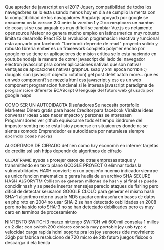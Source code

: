 Que apreder de javascript en el 2017
  Jquery
    compatibilidad de todos los navegadores
    se lo esta usando menos hoy en dia
    se cumplio la menta con la compatibildiad de los navagadores
  Angularjs
    apoyado por google
    se encuentra en la version 2.0
    entre la version 1 y 2 se rompieorn un monton de cosas
    si se usa angualr es muy dificil se cambiar
  Vue.js
    es netamente opensource
  Meteor
    no genera mucho empleo en latinoamerica
    muy robusto limita tu desarrollo
  React
    ES la revolucion
    programacion reactiva y funcional
    esta apoyado por facebook "facebook depende de react"
    proyecto solido y robusto
    libreria
  ember
    es un framework completo
  polymer
    ehcho por google
    no se tiene en aplicaciones de mision critica
    se lo esta haciendo en youtube
  nodejs
    la manera de correr javascript del lado del navegador
  electron
    javascript para correr aplicaciones nativas que son nativas
    ventajas de aplicaciones nativas
  graphQL
    soap y xml epoca horrible :)
    dougals json (javasiprt objecto notation)
    get post delet patch more...
  que es un web component?
    se mezcla html css javascript y eso es un web component
  programacion funcional
    si le interesa javascript
    paradigma de programacion diferente
  ECAScript 6
    lenguaje del futuro
  web gl
    usado por google maps

COMO SER UN AUTODIDACTA
  Diseñadores
    Se necesita portafolio
  Marketers
    Dinero gratis para hacer
    Creditor para facebook
    Viralizar ideas convensar ideas
    Sabe hacer impacto y personas se interesasn
  Programadores
    ver github
    equivocarse todo el tiempo
  Sindrome del impostor
    sentirq no se esta listo y ponerse en situaicones donde no se sientas comodo
  Emprendedor
      es autodidacta por naturalesa
      siempre apernder cosas nuevas

ALGORITMOS DE CIFRADO
  definen como hay economia en internet
  tarjetas de credito
  ssl ssh https depende de algoritmos de cifrado

  CLOUFRAME
    ayuda a protejer datos de otras empresas
    ataque y transmitiendo en texto plano
  GOOGLE PROYECT 0
    eliminar todas la vulnerabilidades
  HASH
    convierte en un pequeño nuemro indicador
    siemrpe es unico
    funcion matematica q genra huella de un archivo
  SHA
    SECURE HASH ALGORYTM
  Collison
    se generan millones de hash y al final se puede concidir hash y  se puede insertar mensajes
    parecio ataques de fishing pero dificil de detectar
    se usaron GOOGLE CLOUD para generar el mismo hash
  SHA-1
    algoritmo roto no usarlo
  MD5
    guadar contraseña en bases de datos
    en php
    roto en 2004
    no usar
  SHA-2
    se han detectado debilidades en 2008
    pero no ha sido roto
  SHA-3
    no se han detectado debilidades
    pero es muy caro en terminos de procesamiento

NINTENTO SWITCH
  3 marzo nintengo SWITCH
  wii 600 mil consolas
  1 millos en 2 dias con switch
  290 dolares
  consola muy portable
  joy
  usb type c
    velocidad carga rapida
  hdmi
  soporte pra los joy
  sensores dde movimiento
  32gb por fabrica
  resoluciono de 720
  micro de 2tb futuro
  juegos fisicos o descargar d ela tienda
